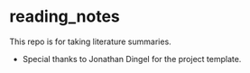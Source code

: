 # reading_notes
This repo is for taking literature summaries.

* Special thanks to Jonathan Dingel for the project template.
